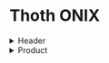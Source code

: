 # Thoth ONIX

<details>
  <summary>Header</summary>
  
  `Mandatory` `Composable`
    
  File information.
  
<details>
  <summary>Sender</summary>
  
  `Mandatory` `Composable`
  
  Information about the entity sending the file.
  
<details>
  <summary>SenderName</summary>
      
  `Mandatory`
  
  The name of the entity sending the file.
  
</details>

<details>
  <summary>EmailAddress</summary>

  `Mandatory`

  Email address of contact at sending entity.
  
</details>

</details>

<details>
  <summary>SentDateTime</summary>
    
  `Mandatory`
  
  Specifies the date and time when the file is being sent.

  YYYYMMDDThhmmss (Date e time) format recommended.
  
</details>

</details>

<details>
  <summary>Product</summary>
  
  `Mandatory` `Composable` `Repeatable`
  
  Information about the publication.

  Mandatory for each publication in the file; at least one `<Product>` tag should be included per file.
  
<details>
  <summary>RecordReference</summary>

  `Mandatory`

  Identify the information record which you send out about that product.

  **ISBN** recommended.
  
</details>

<details>
  <summary>NotificationType</summary>

  `Mandatory`

  Indicates the type of notification or update which you are sending

  Only code `03` (Notification confirmed on publication) currently available.

</details>

<details>
  <summary>ProductIdentifier</summary>

  `Mandatory` `Composable` `Repeatable`

  An identifier of the product.
    
<details>
  <summary>ProductIDType</summary>
  
  `Mandatory`

  ONIX code specifying the Product Identifier type provided.

  Mandatory in each occurrence of the `<ProductIdentifier>`.

  Available codes:
  <table>
    <tr>
      <th>ONIX Code</th>
      <th>Description</th>
    </tr>
    <tr>
      <td>01</td>
      <td>Proprietary</td>
    </tr>
    <tr>
      <td>06</td>
      <td>DOI</td>
    </tr>
    <tr>
      <td>13</td>
      <td>LCCN</td>
    </tr>
    <tr>
      <td>15</td>
      <td>ISBN-13</td>
    </tr>
    <tr>
      <td>23</td>
      <td>OCLC</td>
    </tr>
  </table>
</details>

<details>
  <summary>IDTypeName</summary>
  
  `Optional`
  
  A name which identifies a proprietary identifier.
  
  Must be used when, and only when, the code in the `<ProductIDType>` element indicates a proprietary identifier (ONIX code 01).
  
</details>

<details>
  <summary>IDValue</summary>

  `Mandatory`

  The identifier value of the type specified in the `<ProductIDType>` element.
  
  Mandatory in each occurrence of the `<ProductIdentifier>`.
  
</details>

</details>

<details>
  <summary>DescriptiveDetail</summary>

  `Mandatory` `Composable`

  Description of the form and content of a product.

  Mandatory in any `<Product>` record.
  
<details>
  <summary>ProductComposition</summary>

  `Mandatory` `Composable`

  ONIX code which indicates whether a product consists of a single item or multiple items. 
  
  Mandatory in an occurrence of `<DescriptiveDetail>`.

  Only `00` (Single-component retail product) currently available.
  
</details>

<details>
  <summary>ProductForm</summary>

  `Mandatory`

  Indicates the primary form of a product.

  Mandatory in an occurrence of `<DescriptiveDetail>`.

  Available codes:
  <table>
    <tr>
      <th>ONIX Code</th>
      <th>Description</th>
    </tr>
    <tr>
      <td>AN</td>
      <td>Downloadable and online audio file</td>
    </tr>
    <tr>
      <td>BB</td>
      <td>Hardback</td>
    </tr>
    <tr>
      <td>BC</td>
      <td>Paperback</td>
    </tr>
    <tr>
      <td>EB</td>
      <td>Digital download and online</td>
    </tr>
  </table>
  
</details>

<details>
  <summary>ProductFormDetail</summary>

  `Optional`

  Specifies the digital format.

  Mandatory when specifying a digital `<ProductForm>` (AN and EB).

  Available codes:

  **AN**
  <table>
    <tr>
      <th>ONIX Code</th>
      <th>Description</th>
    </tr>
    <tr>
      <td>A103</td>
      <td>MP3 format</td>
    </tr>
    <tr>
      <td>A104</td>
      <td>WAV format</td>
    </tr>
  </table>

  **EB**
  <table>
    <tr>
      <th>ONIX Code</th>
      <th>Description</th>
    </tr>
    <tr>
      <td>E100</td>
      <td>Other (use to Fiction Book)</td>
    </tr>
    <tr>
      <td>E101</td>
      <td>EPUB</td>
    </tr>
    <tr>
      <td>E104</td>
      <td>DOCX</td>
    </tr>
    <tr>
      <td>E105</td>
      <td>HTML</td>
    </tr>
    <tr>
      <td>E107</td>
      <td>PDF</td>
    </tr>
    <tr>
      <td>E113</td>
      <td>XHTML</td>
    </tr>
    <tr>
      <td>E116</td>
      <td>Amazon Kindle</td>
    </tr>
    <tr>
      <td>E127</td>
      <td>Mobipocket</td>
    </tr>
  </table>
  
</details>

<details>
  <summary>PrimaryContentType</summary>

  `Mandatory`

  Indicates the primary or only content type included in a product.

  Only code `10` (Text eye-readable) currently available.
  
</details>

<details>
  <summary>Measure</summary>

  `Optional` `Composable` `Repeteable`

  Identifies a measurement and its units, specifying the overall dimensions of a product, including packaging.

<details>
  <summary>MeasureType</summary>

  `Optional`

  ONIX code indicating the dimension which is specified.
  Mandatory in each occurrence of the `<Measure>`.

  Available codes:
  <table>
    <tr>
      <th>ONIX Code</th>
      <th>Description</th>
    </tr>
    <tr>
      <td>01</td>
      <td>Height</td>
    </tr>
    <tr>
      <td>02</td>
      <td>Width</td>
    </tr>
    <tr>
      <td>03</td>
      <td>Thickness</td>
    </tr>
    <tr>
      <td>08</td>
      <td>Unit weight</td>
    </tr>
  </table>
  
</details>
<details>
  <summary>Measurement</summary>

  `Optional`

  The value representing the `<MeasureType>` dimension in the units specified by `<MeasureUnitCode>`.

  Mandatory in each occurrence of the `<Measure>`.
  
</details>
<details>
  <summary>MeasureUnitCode</summary>

  `Optional`

  Indicates the measure unit in which dimensions are given.
  
  Mandatory in each occurrence of the `<Measure>`.

  Available codes:

  **Height, Width and Thickness**
  <table>
    <tr>
      <th>Value</th>
      <th>Description</th>
    </tr>
    <tr>
      <td>cm</td>
      <td>Centimeters</td>
    </tr>
    <tr>
      <td>mm</td>
      <td>Millimeters</td>
    </tr>
    <tr>
      <td>in</td>
      <td>Inches (US)</td>
    </tr>
  </table>

  **Unit weight**
  <table>
    <tr>
      <th>Value</th>
      <th>Description</th>
    </tr>
    <tr>
      <td>gr</td>
      <td>Grams</td>
    </tr>
    <tr>
      <td>oz</td>
      <td>Ounces (US)</td>
    </tr>
  </table>
  
</details>
</details>
    <details>
        <summary>EpubLicense</summary>
        <details>
            <summary>EpubLicenseName</summary>
        </details>
        <details>
            <summary>EpubLicenseExpression</summary>
            <details>
                <summary>EpubLicenseExpressionType</summary>
            </details>
            <details>
                <summary>EpubLicenseExpressionLink</summary>
            </details>
        </details>  
    </details>
    <details>
        <summary>TitleDetail</summary>
        <details>
            <summary>TitleType</summary>
        </details>
        <details>
            <summary>TitleElement</summary>
            <details>
                <summary>TitleElementLevel</summary>
            </details>
            <details>
                <summary>TitleText</summary>
            </details>
            <details>
                <summary>Subtitle</summary>
            </details>
        </details>
    </details>
    <details>
        <summary>Contributor</summary>
        <details>
            <summary>SequenceNumber</summary>
        </details>
        <details>
            <summary>ContributorRole</summary>
        </details>
        <details>
            <summary>NameIdentifier</summary>
            <details>
                <summary>NameIDType</summary>
            </details>
            <details>
                <summary>IDValue</summary>
            </details>
        </details>
        <details>
            <summary>PersonName</summary>
        </details>
        <details>
            <summary>NamesBeforeKey</summary>
        </details>
        <details>
            <summary>KeyNames</summary>
        </details>
        <details>
            <summary>ProfessionalAffiliation</summary>
            <details>
                <summary>ProfessionalPosition</summary>
            </details>
            <details>
                <summary>Affiliation</summary>
            </details>
        </details>
        <details>
            <summary>BiographicalNote</summary>
        </details>
        <details>
            <summary>Website</summary>
            <details>
                <summary>WebsiteRole</summary>
            </details>
            <details>
                <summary>WebsiteDescription</summary>
            </details>
            <details>
                <summary>WebsiteLink</summary>
            </details>
        </details>
    </details>
    <details>
        <summary>Edition</summary>
        <details>
            <summary>EditionNumber</summary>
        </details>
    </details>
    <details>
        <summary>Language</summary>
        <details>
            <summary>LanguageRole</summary>
        </details>
        <details>
            <summary>LanguageCode</summary>
        </details>
    </details>
    <details>
        <summary>Extent</summary>
        <details>
            <summary>ExtentType</summary>
        </details>
        <details>
            <summary>ExtentValue</summary>
        </details>
        <details>
            <summary>ExtentUnit</summary>
        </details>
    </details>
    <details>
        <summary>IllustrationsNote</summary>
    </details>
    <details>
        <summary>AncillaryContent</summary>
        <details>
            <summary>AncillaryContentType</summary>
        </details>
        <details>
            <summary>AncillaryContentDescription</summary>
        </details>
        <details>
            <summary>Number</summary>
        </details>
    </details>
    <details>
        <summary>Subject</summary>
        <details>
            <summary>MainSubject</summary>
        </details>
        <details>
            <summary>SubjectSchemeIdentifier</summary>
        </details>
        <details>
            <summary>SubjectHeadingText</summary>
        </details>
        <details>
            <summary>SubjectCode</summary>
        </details>
    </details>
    <details>
        <summary>Audience</summary>
        <details>
            <summary>AudienceCodeType</summary>
        </details>
        <details>
            <summary>AudienceCodeValue</summary>
        </details>
    </details>
</details>
<details>
    <summary>CollateralDetail</summary>
    <details>
        <summary>TextContent</summary>
        <details>
            <summary>TextType</summary>
        </details>
        <details>
            <summary>ContentAudience</summary>
        </details>
        <details>
            <summary>Text</summary>
        </details>
    </details>
    <details>
        <summary>SupportingResource</summary>
        <details>
            <summary>ResourceContentType</summary>
        </details>
        <details>
            <summary>ContentAudience</summary>
        </details>
        <details>
            <summary>ResourceMode</summary>
        </details>
        <details>
            <summary>ResourceFeature</summary>
            <details>
                <summary>ResourceFeatureType</summary>
            </details>
            <details>
                <summary>FeatureNote</summary>
            </details>
        </details>
        <details>
            <summary>ResourceVersion</summary>
            <details>
                <summary>ResourceForm</summary>
            </details>
            <details>
                <summary>ResourceLink</summary>
            </details>
        </details>
    </details>
</details>
<details>
    <summary>ContentDetail</summary>
    <details>
        <summary>ContentItem</summary>
        <details>
            <summary>LevelSequenceNumber</summary>
        </details>
    </details>
    <details>
        <summary>TextItem</summary>
        <details>
            <summary>TextItemType</summary>
        </details>
        <details>
            <summary>TextItemIdentifier</summary>
            <details>
                <summary>TextItemIDType</summary>
            </details>
            <details>
                <summary>IDValue</summary>
            </details>
        </details>
    </details>
    <details>
        <summary>PageRun</summary>
        <details>
            <summary>FirstPageNumber</summary>
        </details>
        <details>
            <summary>LastPageNumber</summary>
        </details>
    </details>
    <details>
        <summary>NumberOfPages</summary>
    </details>
</details>
<details>
    <summary>PublishingDetail</summary>
    <details>
        <summary>Imprint</summary>
        <details>
            <summary>ImprintName</summary>
            <details>
                <summary>ImprintIdentifier</summary>
                <details>
                    <summary>ImprintIDType</summary>
                </details>
                <details>
                    <summary>IDTypeName</summary>
                </details>
                <details>
                    <summary>IDValue</summary>
                </details>
            </details>
        </details>
    </details>
    <details>
        <summary>Publisher</summary>
        <details>
            <summary>PublishingRole</summary>
        </details>
        <details>
            <summary>PublisherIdentifier</summary>
            <details>
                <summary>PublisherIDType</summary>
            </details>
            <details>
                <summary>IDValue</summary>
            </details>
        </details>
        <details>
            <summary>PublisherName</summary>
        </details>
        <details>
            <summary>Website</summary>
            <details>
                <summary>WebsiteRole</summary>
            </details>
            <details>
                <summary>WebsiteDescription</summary>
            </details>
            <details>
                <summary>WebsiteLink</summary>
            </details>
        </details>
        <details>
            <summary>Funding</summary>
            <details>
                <summary>FundingIdentifier</summary>
                <details>
                    <summary>FundingIDType</summary>
                </details>
                <details>
                    <summary>IDTypeName</summary>
                </details>
                <details>
                    <summary>IDValue</summary>
                </details>
            </details>
        </details>
    </details>
    <details>
        <summary>CityOfPublication</summary>
    </details>
    <details>
        <summary>PublishingStatus</summary>
    </details>
    <details>
        <summary>PublishingDate</summary>
        <details>
            <summary>PublishingDateRole</summary>
        </details>
        <details>
            <summary>Date</summary>
        </details>
    </details>
    <details>
        <summary>CopyrightStatement</summary>
        <details>
            <summary>CopyrightOwner</summary>
            <details>
                <summary>PersonName</summary>
            </details>
        </details>
    </details>
    <details>
        <summary>SalesRights</summary>
        <details>
            <summary>SalesRightsType</summary>
        </details>
        <details>
            <summary>Territory</summary>
            <details>
                <summary>RegionsIncluded</summary>
            </details>
        </details>
    </details>
</details>
<details>
    <summary>RelatedMaterial</summary>
    <details>
        <summary>RelatedWork</summary>
        <details>
            <summary>WorkRelationCode</summary>
        </details>
        <details>
            <summary>WorkIdentifier</summary>
            <details>
                <summary>WorkIDType</summary>
            </details>
            <details>
                <summary>IDValue</summary>
            </details>
        </details>
    </details>
    <details>
        <summary>RelatedProduct</summary>
        <details>
            <summary>ProductRelationCode</summary>
        </details>
        <details>
            <summary>ProductIdentifier</summary>
            <details>
                <summary>ProductIDType</summary>
            </details>
            <details>
                <summary>IDTypeName</summary>
            </details>
            <details>
                <summary>IDValue</summary>
            </details>
        </details>
    </details>
</details>
<details>
    <summary>ProductSupply</summary>
    <details>
        <summary>Market</summary>
        <details>
            <summary>Territory</summary>
            <details>
                <summary>RegionsIncluded</summary>
            </details>
        </details>
    </details>
    <details>
        <summary>SupplyDetail</summary>
        <details>
            <summary>Supplier</summary>
            <details>
                <summary>SupplierRole</summary>
            </details>
            <details>
                <summary>SupplierName</summary>
            </details>
            <details>
                <summary>Website</summary>
                <details>
                    <summary>WebsiteRole</summary>
                </details>
                <details>
                    <summary>WebsiteDescription</summary>
                </details>
                <details>
                    <summary>WebsiteLink</summary>
                </details>
            </details>
        </details>
        <details>
            <summary>ProductAvailability</summary>
        </details>
        <details>
            <summary>SupplyDate</summary>
            <details>
                <summary>SupplyDateRole</summary>
            </details>
        </details>
        <details>
            <summary>UnpricedItemType</summary>
        </details>
        <details>
            <summary>Price</summary>
            <details>
                <summary>PriceType</summary>
            </details>
            <details>
                <summary>PriceAmount</summary>
            </details>
            <details>
                <summary>CurrencyCode</summary>
            </details>
            <details>
                <summary>Territory</summary>
                <details>
                    <summary>RegionsIncluded</summary>
                </details>
            </details>
        </details>
    </details>
</details>
</details>

